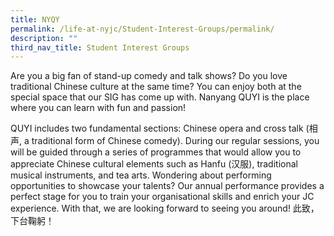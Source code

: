 ```yaml
---
title: NYQY
permalink: /life-at-nyjc/Student-Interest-Groups/permalink/
description: ""
third_nav_title: Student Interest Groups
---
```

Are you a big fan of stand-up comedy and talk shows? Do you love traditional Chinese culture at the same time? You can enjoy both at the special space that our SIG has come up with. Nanyang QUYI is the place where you can learn with fun and passion!

QUYI includes two fundamental sections: Chinese opera and cross talk (相声, a traditional form of Chinese comedy). During our regular sessions, you will be guided through a series of programmes that would allow you to appreciate Chinese cultural elements such as Hanfu (汉服), traditional musical instruments, and tea arts. Wondering about performing opportunities to showcase your talents? Our annual performance provides a perfect stage for you to train your organisational skills and enrich your JC experience. With that, we are looking forward to seeing you around! 此致，下台鞠躬！